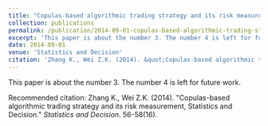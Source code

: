 ```yaml
---
title: "Copulas-based algorithmic trading strategy and its risk measurement"
collection: publications
permalink: /publication/2014-09-01-copulas-based-algorithmic-trading-strategy-and-its-risk-measurement
excerpt: 'This paper is about the number 3. The number 4 is left for future work.'
date: 2014-09-01
venue: 'Statistics and Decision'
citation: 'Zhang K., Wei Z.K. (2014). &quot;Copulas-based algorithmic trading strategy and its risk measurement, Statistics and Decision.&quot; <i>Statistics and Decision</i>. 56-58(16).'
---
```

This paper is about the number 3. The number 4 is left for future work.

Recommended citation: Zhang K., Wei Z.K. (2014). "Copulas-based algorithmic trading strategy and its risk measurement, Statistics and Decision." <i>Statistics and Decision</i>. 56-58(16).